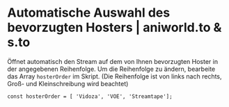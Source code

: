 # Automatische Auswahl des bevorzugten Hosters | aniworld.to & s.to

Öffnet automatisch den Stream auf dem von Ihnen bevorzugten Hoster in der angegebenen Reihenfolge.
Um die Reihenfolge zu ändern, bearbeite das Array `hosterOrder` im Skript. (Die Reihenfolge ist von links nach rechts, Groß- und Kleinschreibung wird beachtet)

`const hosterOrder = [ 'Vidoza', 'VOE', 'Streamtape'];`